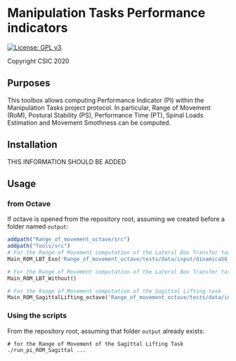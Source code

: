 # Manipulation Tasks Performance indicators

[![License: GPL v3](https://img.shields.io/badge/License-GPLv3-blue.svg)](https://www.gnu.org/licenses/gpl-3.0).

Copyright CSIC 2020

## Purposes

This toolbox allows computing Performance Indicator (PI) within the Manipulation Tasks project protocol.
In particular, Range of Movement (RoM), Postural Stability (PS), Performance Time (PT), Spinal Loads Estimation and Movement Smothness can be computed.

## Installation

THIS INFORMATION SHOULD BE ADDED

## Usage

### from Octave

If octave is opened from the repository root, assuming we created before a folder named `output`:

```octave
addpath("Range_of_movement_octave/src")
addpath("Tools/src")
# For the Range of Movement computation of the Lateral Box Transfer task With Exoskeleton
Main_ROM_LBT_Exo('Range_of_movement_octave/tests/data/input/dinamica56_B.mat', "output")

# For the Range of Movement computation of the Lateral Box Transfer task Without Exoskeleton
Main_ROM_LBT_Without()

# For the Range of Movement computation of the Sagittal Lifting task 
Main_ROM_SagittalLifting_octave('Range_of_movement_octave/tests/data/input/Dinamica44_B.mat', "output")
```

### Using the scripts

From the repository root, assuming that folder `output` already exists:

```term
# for the Range of Movement of the Sagittal Lifting Task
./run_pi_ROM_Sagittal ...
```
